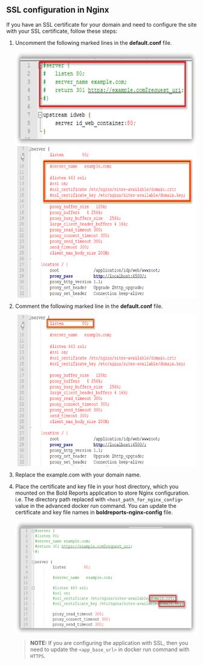 ## SSL configuration in Nginx

If you have an SSL certificate for your domain and need to configure the site with your SSL certificate, follow these steps:

1. Uncomment the following marked lines in the **default.conf** file.

    <img src="images/uncomment_ssl_redirect.png" alt="Image" width="600" height="250" style="display: block; margin: 0 auto" />
    
    <img src="images/uncomment_lines.png" alt="Image" width="600" height="400" style="display: block; margin: 0 auto" />
    
2. Comment the following marked line in the **default.conf** file.
    
    <img src="images/comment_lines.png" alt="Image" width="600" height="400" style="display: block; margin: 0 auto" />

3. Replace the example.com with your domain name.

4. Place the certificate and key file in your host directory, which you mounted on the Bold Reports application to store Nginx configuration. i.e. The directory path replaced with `<host_path_for_nginx_config>` value in the advanced docker run command. You can update the certificate and key file names in **boldreports-nginx-config** file.
    
    <img src="images/ssl_certificate_name.png" alt="Image" width="650" height="300" style="display: block; margin: 0 auto" />

    > **NOTE:** If you are configuring the application with SSL, then you need to update the `<app_base_url>` in docker run command with `HTTPS`.